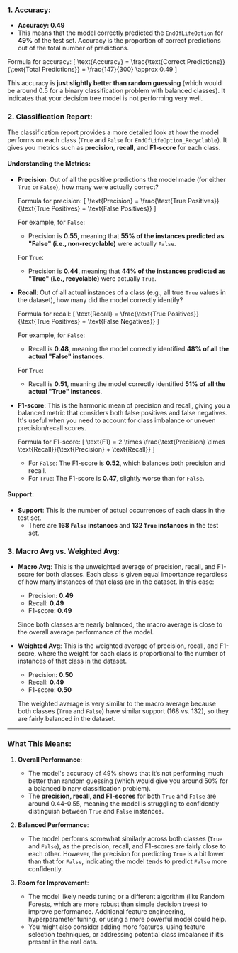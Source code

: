 

### 1. **Accuracy**: 
   - **Accuracy: 0.49**
   - This means that the model correctly predicted the `EndOfLifeOption` for **49%** of the test set. Accuracy is the proportion of correct predictions out of the total number of predictions.
   
   Formula for accuracy:
   \[
   \text{Accuracy} = \frac{\text{Correct Predictions}}{\text{Total Predictions}} = \frac{147}{300} \approx 0.49
   \]

   This accuracy is **just slightly better than random guessing** (which would be around 0.5 for a binary classification problem with balanced classes). It indicates that your decision tree model is not performing very well.

### 2. **Classification Report**: 
   The classification report provides a more detailed look at how the model performs on each class (`True` and `False` for `EndOfLifeOption_Recyclable`). It gives you metrics such as **precision**, **recall**, and **F1-score** for each class.

#### Understanding the Metrics:
- **Precision**: Out of all the positive predictions the model made (for either `True` or `False`), how many were actually correct?
  
  Formula for precision:
  \[
  \text{Precision} = \frac{\text{True Positives}}{\text{True Positives} + \text{False Positives}}
  \]
  
  For example, for `False`:
  - Precision is **0.55**, meaning that **55% of the instances predicted as "False" (i.e., non-recyclable)** were actually `False`.

  For `True`:
  - Precision is **0.44**, meaning that **44% of the instances predicted as "True" (i.e., recyclable)** were actually `True`.

- **Recall**: Out of all actual instances of a class (e.g., all true `True` values in the dataset), how many did the model correctly identify?
  
  Formula for recall:
  \[
  \text{Recall} = \frac{\text{True Positives}}{\text{True Positives} + \text{False Negatives}}
  \]

  For example, for `False`:
  - Recall is **0.48**, meaning the model correctly identified **48% of all the actual "False" instances**.
  
  For `True`:
  - Recall is **0.51**, meaning the model correctly identified **51% of all the actual "True" instances**.

- **F1-score**: This is the harmonic mean of precision and recall, giving you a balanced metric that considers both false positives and false negatives. It's useful when you need to account for class imbalance or uneven precision/recall scores.
  
  Formula for F1-score:
  \[
  \text{F1} = 2 \times \frac{\text{Precision} \times \text{Recall}}{\text{Precision} + \text{Recall}}
  \]

  - For `False`: The F1-score is **0.52**, which balances both precision and recall.
  - For `True`: The F1-score is **0.47**, slightly worse than for `False`.

#### **Support**:
- **Support**: This is the number of actual occurrences of each class in the test set.
  - There are **168 `False` instances** and **132 `True` instances** in the test set.

### 3. **Macro Avg vs. Weighted Avg**:
- **Macro Avg**: This is the unweighted average of precision, recall, and F1-score for both classes. Each class is given equal importance regardless of how many instances of that class are in the dataset. In this case:
  - Precision: **0.49**
  - Recall: **0.49**
  - F1-score: **0.49**

  Since both classes are nearly balanced, the macro average is close to the overall average performance of the model.

- **Weighted Avg**: This is the weighted average of precision, recall, and F1-score, where the weight for each class is proportional to the number of instances of that class in the dataset.
  - Precision: **0.50**
  - Recall: **0.49**
  - F1-score: **0.50**

  The weighted average is very similar to the macro average because both classes (`True` and `False`) have similar support (168 vs. 132), so they are fairly balanced in the dataset.

---

### What This Means:
1. **Overall Performance**:
   - The model's accuracy of 49% shows that it’s not performing much better than random guessing (which would give you around 50% for a balanced binary classification problem).
   - The **precision, recall, and F1-scores** for both `True` and `False` are around 0.44-0.55, meaning the model is struggling to confidently distinguish between `True` and `False` instances.

2. **Balanced Performance**:
   - The model performs somewhat similarly across both classes (`True` and `False`), as the precision, recall, and F1-scores are fairly close to each other. However, the precision for predicting `True` is a bit lower than that for `False`, indicating the model tends to predict `False` more confidently.

3. **Room for Improvement**:
   - The model likely needs tuning or a different algorithm (like Random Forests, which are more robust than simple decision trees) to improve performance. Additional feature engineering, hyperparameter tuning, or using a more powerful model could help.
   - You might also consider adding more features, using feature selection techniques, or addressing potential class imbalance if it’s present in the real data.